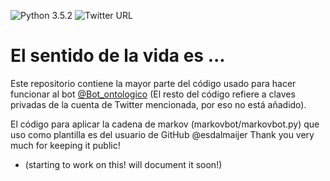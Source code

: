 ![Python 3.5.2](https://img.shields.io/badge/python-3.5.2-blue.svg)
![Twitter URL](https://img.shields.io/twitter/url/https/twitter.com/fold_left.svg?style=social&label=Follow%20%40Bot_ontologico)

# El sentido de la vida es ...

Este repositorio contiene la mayor parte del código usado para hacer funcionar al bot [@Bot_ontologico](https://twitter.com/Bot_ontologico) (El resto del código refiere a claves privadas de la cuenta de Twitter mencionada, por eso no está añadido).



El código para aplicar la cadena de markov (markovbot/markovbot.py) que uso como plantilla es del usuario de GitHub @esdalmaijer
Thank you very much for keeping it public!

* (starting to work on this! will document it soon!)
